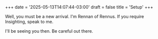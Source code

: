 +++
date = '2025-05-13T14:07:44-03:00'
draft = false
title = 'Setup'
+++

Well, you must be a new arrival. I'm Rennan of Rennus. If you require Insighting, speak to me.

I'll be seeing you then. Be careful out there.
